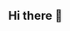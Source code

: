 ## Hi there 👋

<!--
**Shivan1224/Shivan1224** is a ✨ _special_ ✨ repository because its `README.md` (this file) appears on your GitHub profile.

Here are some ideas to get you started:

- This repository contains a classic Snake Game built using Python and generated entirely by the Grok-3 AI model
- I tested the code in Jupyter Notebook, and it worked flawlessly! 
- To run the game, simply clone the repository, navigate to the folder, and execute python snake_game.py
- currently exploring AI-powered game development and looking to optimize game mechanics, enhance AI-generated code, and add new features.
- Feel free to fork, modify, or improve the project—PRs are always welcome! Connect with me on LinkedIn or GitHub for more AI-driven projects. 
- ⚡ Fun fact: This game was built from a single AI-generated prompt—no manual coding needed! 🤖✨

##
